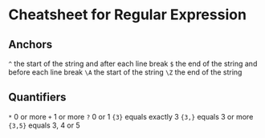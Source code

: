 Cheatsheet for Regular Expression
=================================

## Anchors
`^` the start of the string and after each line break
`$` the end of the string and before each line break
`\A` the start of the string
`\Z` the end of the string

## Quantifiers
`*` 0 or more
`+` 1 or more
`?` 0 or 1
`{3}` equals exactly 3
`{3,}` equals 3 or more
`{3,5}` equals 3, 4 or 5
